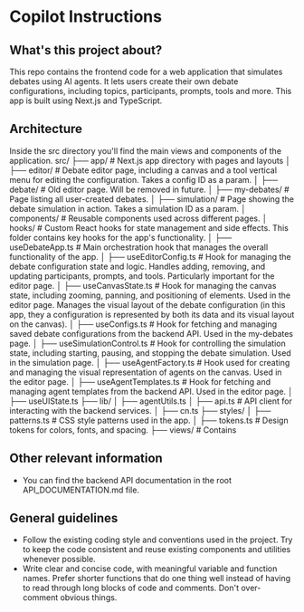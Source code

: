# Copilot Instructions

## What's this project about?
This repo contains the frontend code for a web application that simulates debates using AI agents. It lets users create their own debate configurations, including topics, participants, prompts, tools and more. This app is built using Next.js and TypeScript.

## Architecture
Inside the src directory you'll find the main views and components of the application.
src/
├── app/                  # Next.js app directory with pages and layouts
│  ├── editor/            # Debate editor page, including a canvas and a tool vertical menu for editing the configuration. Takes a config ID as a param.
│  ├── debate/            # Old editor page. Will be removed in future.
│  ├── my-debates/        # Page listing all user-created debates.
│  ├── simulation/        # Page showing the debate simulation in action. Takes a simulation ID as a param.
│  components/            # Reusable components used across different pages.
│  hooks/                 # Custom React hooks for state management and side effects. This folder contains key hooks for the app's functionality.
│  ├── useDebateApp.ts    # Main orchestration hook that manages the overall functionality of the app.
│  ├── useEditorConfig.ts # Hook for managing the debate configuration state and logic. Handles adding, removing, and updating participants, prompts, and tools. Particularly important for the editor page.
│  ├── useCanvasState.ts  # Hook for managing the canvas state, including zooming, panning, and positioning of elements. Used in the editor page. Manages the visual layout of the debate configuration (in this app, they a configuration is represented by both its data and its visual layout on the canvas).
│  ├── useConfigs.ts      # Hook for fetching and managing saved debate configurations from the backend API. Used in the my-debates page.
│  ├── useSimulationControl.ts # Hook for controlling the simulation state, including starting, pausing, and stopping the debate simulation. Used in the simulation page.
│  ├── useAgentFactory.ts # Hook used for creating and managing the visual representation of agents on the canvas. Used in the editor page.
│  ├── useAgentTemplates.ts # Hook for fetching and managing agent templates from the backend API. Used in the editor page.
│  ├── useUIState.ts
├── lib/
│  ├── agentUtils.ts
│  ├── api.ts             # API client for interacting with the backend services.
│  ├── cn.ts
├── styles/
│  ├── patterns.ts        # CSS style patterns used in the app.
│  ├── tokens.ts          # Design tokens for colors, fonts, and spacing.
├── views/                # Contains 


## Other relevant information
- You can find the backend API documentation in the root API_DOCUMENTATION.md file.

## General guidelines
- Follow the existing coding style and conventions used in the project. Try to keep the code consistent and reuse existing components and utilities whenever possible.
- Write clear and concise code, with meaningful variable and function names. Prefer shorter functions that do one thing well instead of having to read through long blocks of code and comments. Don't over-comment obvious things.

